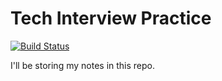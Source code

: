 # Tech Interview Practice

[![Build Status](https://travis-ci.com/Nyette/tech_interview_practice.svg?branch=master)](https://travis-ci.com/Nyette/tech_interview_practice)

I'll be storing my notes in this repo.